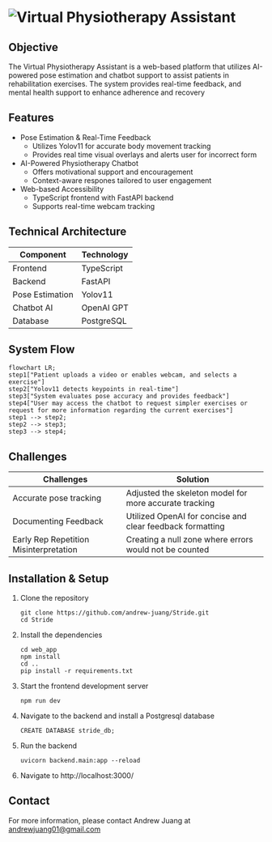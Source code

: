 # ![Virtual Physiotherapy Assistant](https://i.imgur.com/k8NPtEZ.gif)

## Objective
The Virtual Physiotherapy Assistant is a web-based platform that utilizes AI-powered pose estimation and chatbot support to assist patients in rehabilitation exercises. The system provides real-time feedback, and mental health support to enhance adherence and recovery

## Features
- Pose Estimation & Real-Time Feedback
  - Utilizes Yolov11 for accurate body movement tracking
  - Provides real time visual overlays and alerts user for incorrect form
- AI-Powered Physiotherapy Chatbot
  - Offers motivational support and encouragement
  - Context-aware respones tailored to user engagement
- Web-based Accessibility
  - TypeScript frontend with FastAPI backend
  - Supports real-time webcam tracking

## Technical Architecture
| Component       | Technology              |
|-----------------|-------------------------|
| Frontend        | TypeScript              |
| Backend         | FastAPI                 |
| Pose Estimation | Yolov11                 |
| Chatbot AI      | OpenAI GPT              |
| Database        | PostgreSQL              |


## System Flow
``` mermaid
flowchart LR;
step1["Patient uploads a video or enables webcam, and selects a exercise"]
step2["Yolov11 detects keypoints in real-time"]
step3["System evaluates pose accuracy and provides feedback"]
step4["User may access the chatbot to request simpler exercises or request for more information regarding the current exercises"]
step1 --> step2;
step2 --> step3;
step3 --> step4;
```

## Challenges
| Challenges             | Solution                                               |
|------------------------|--------------------------------------------------------|
| Accurate pose tracking | Adjusted the skeleton model for more accurate tracking |
| Documenting Feedback   | Utilized OpenAI for concise and clear feedback formatting                                                       |
| Early Rep Repetition Misinterpretation                       | Creating a null zone where errors would not be counted                                                    |


## Installation & Setup
1. Clone the repository
   ```
   git clone https://github.com/andrew-juang/Stride.git
   cd Stride
   ```
2. Install the dependencies
   ```
   cd web_app
   npm install
   cd ..
   pip install -r requirements.txt
   ```
3. Start the frontend development server
   ```
   npm run dev
   ```
4. Navigate to the backend and install a Postgresql database
   ```
   CREATE DATABASE stride_db;
   ```
5. Run the backend
   ```
   uvicorn backend.main:app --reload
   ```
6. Navigate to http://localhost:3000/


## Contact
For more information, please contact Andrew Juang at andrewjuang01@gmail.com

